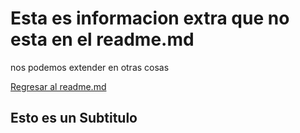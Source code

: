 # Esta es informacion extra que no esta en el readme.md
nos podemos extender en otras cosas

[Regresar al readme.md](./../README.md)

## Esto es un Subtitulo